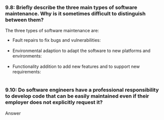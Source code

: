 <h3>9.8: Briefly describe the three main types of software maintenance. Why is it sometimes difficult to distinguish between them?</h3>

<p>The three types of software maintenance are:</p>

<ul>
  <li>Fault repairs to fix bugs and vulnerabilities: </li><br>
  <li>Environmental adaption to adapt the software to new platforms and environments: </li><br>
  <li>Functionality addition to add new features and to support new requirements: </li><br>
</ul>
<h3>9.10: Do software engineers have a professional responsibility to develop code that can be easily maintained even if their employer does not explicitly request it?</h3>

<p>Answer</p>
